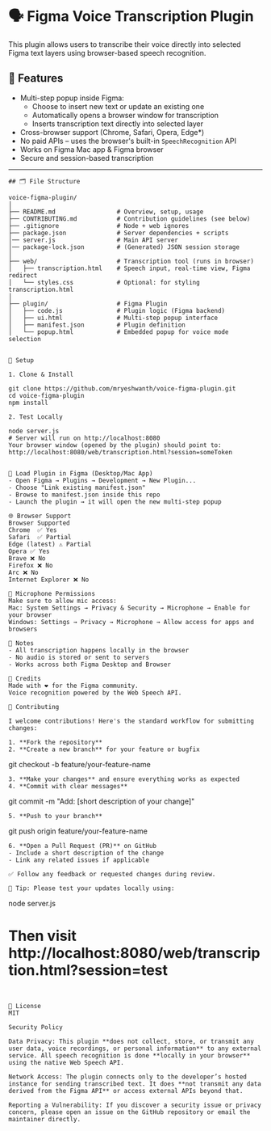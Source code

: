 # 🗣️ Figma Voice Transcription Plugin

This plugin allows users to transcribe their voice directly into selected Figma text layers using browser-based speech recognition.

## 🎯 Features

- Multi-step popup inside Figma:  
  - Choose to insert new text or update an existing one
  - Automatically opens a browser window for transcription
  - Inserts transcription text directly into selected layer
- Cross-browser support (Chrome, Safari, Opera, Edge*)  
- No paid APIs – uses the browser's built-in `SpeechRecognition` API
- Works on Figma Mac app & Figma browser
- Secure and session-based transcription

---

```
## 🗂️ File Structure

voice-figma-plugin/
│
├── README.md                 # Overview, setup, usage
├── CONTRIBUTING.md           # Contribution guidelines (see below)
├── .gitignore                # Node + web ignores
├── package.json              # Server dependencies + scripts
│── server.js                 # Main API server
│── package-lock.json         # (Generated) JSON session storage
│
├── web/                      # Transcription tool (runs in browser)
│   ├── transcription.html    # Speech input, real-time view, Figma redirect
│   └── styles.css            # Optional: for styling transcription.html
│
├── plugin/                   # Figma Plugin
│   ├── code.js               # Plugin logic (Figma backend)
│   ├── ui.html               # Multi-step popup interface
│   ├── manifest.json         # Plugin definition
│   └── popup.html            # Embedded popup for voice mode selection


🚀 Setup

1. Clone & Install

git clone https://github.com/mryeshwanth/voice-figma-plugin.git
cd voice-figma-plugin
npm install

2. Test Locally

node server.js
# Server will run on http://localhost:8080
Your browser window (opened by the plugin) should point to:
http://localhost:8080/web/transcription.html?session=someToken


🧩 Load Plugin in Figma (Desktop/Mac App)
- Open Figma → Plugins → Development → New Plugin...
- Choose "Link existing manifest.json"
- Browse to manifest.json inside this repo
- Launch the plugin → it will open the new multi-step popup

🌐 Browser Support
Browser Supported
Chrome  ✅ Yes
Safari  ✅ Partial
Edge (latest) ⚠️ Partial
Opera ✅ Yes
Brave ❌ No
Firefox ❌ No
Arc ❌ No
Internet Explorer ❌ No

🔐 Microphone Permissions
Make sure to allow mic access:
Mac: System Settings → Privacy & Security → Microphone → Enable for your browser
Windows: Settings → Privacy → Microphone → Allow access for apps and browsers

📌 Notes
- All transcription happens locally in the browser
- No audio is stored or sent to servers
- Works across both Figma Desktop and Browser

🙌 Credits
Made with ❤️ for the Figma community.
Voice recognition powered by the Web Speech API.

🤝 Contributing

I welcome contributions! Here's the standard workflow for submitting changes:

1. **Fork the repository**  
2. **Create a new branch** for your feature or bugfix  
   ```
   git checkout -b feature/your-feature-name
   ```
3. **Make your changes** and ensure everything works as expected  
4. **Commit with clear messages**  
   ```
   git commit -m "Add: [short description of your change]"
   ```
5. **Push to your branch**  
   ```
   git push origin feature/your-feature-name
   ```
6. **Open a Pull Request (PR)** on GitHub  
   - Include a short description of the change
   - Link any related issues if applicable

✅ Follow any feedback or requested changes during review.

🧪 Tip: Please test your updates locally using:
```
node server.js
# Then visit http://localhost:8080/web/transcription.html?session=test
```


📃 License
MIT

Security Policy

Data Privacy: This plugin **does not collect, store, or transmit any user data, voice recordings, or personal information** to any external service. All speech recognition is done **locally in your browser** using the native Web Speech API.

Network Access: The plugin connects only to the developer’s hosted instance for sending transcribed text. It does **not transmit any data derived from the Figma API** or access external APIs beyond that.

Reporting a Vulnerability: If you discover a security issue or privacy concern, please open an issue on the GitHub repository or email the maintainer directly.
